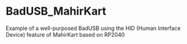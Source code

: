 # BadUSB_MahirKart
Example of a well-purposed BadUSB using the HID (Human Interface Device) feature of MahirKart based on RP2040
